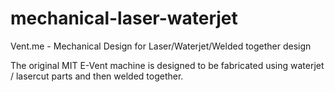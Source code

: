 # mechanical-laser-waterjet
Vent.me - Mechanical Design for Laser/Waterjet/Welded together design

The original MIT E-Vent machine is designed to be fabricated using waterjet / lasercut parts and then welded together.
